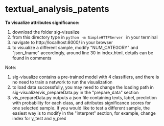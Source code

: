 # textual_analysis_patents
**To visualize attributes significance:**
1. download the folder sig-visualize
2. from this directory type in ```python -m SimpleHTTPServer ``` in your terminal
3. navigate to http://localhost:8000/ in your browser
4. to visualize a different sample, modify "NUM_CATEGORY" and "json_fname" accordingly, around line 30 in index.html, details can be found in comments 

Note: 
1. sig-visualize contains a pre-trained model with 4 classifiers, and there is no need to train a network to run the visualization
2. to load data successfully, you may need to change the loading path in sig-visualize/vis_prepareData.py in the "prepare_data" section
3. vis_prepareData.py outputs a json file containing texts, label, prediction with probability for each class, and attributes significance scores for one selected sample. If you would like to test a different sample, the easiest way is to modify in the "interpret" section, for example, change index for y_test and y_pred
